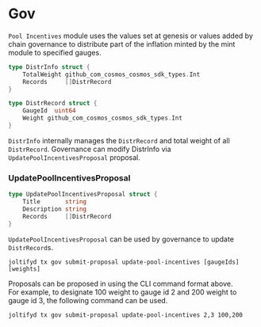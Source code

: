 <!--
order: 3
-->

# Gov

`Pool Incentives` module uses the values set at genesis or values added by chain governance to distribute part of the inflation minted by the mint module to specified gauges.

```go
type DistrInfo struct {
	TotalWeight github_com_cosmos_cosmos_sdk_types.Int 
	Records     []DistrRecord                          
}

type DistrRecord struct {
	GaugeId  uint64                                 
	Weight github_com_cosmos_cosmos_sdk_types.Int 
}
```
`DistrInfo` internally manages the `DistrRecord` and total weight of all `DistrRecord`. Governance can modify DistrInfo via `UpdatePoolIncentivesProposal` proposal.

### UpdatePoolIncentivesProposal
```go
type UpdatePoolIncentivesProposal struct {
	Title       string       
	Description string      
	Records     []DistrRecord 
}
```
`UpdatePoolIncentivesProposal` can be used by governance to update `DistrRecord`s.

```shell
joltifyd tx gov submit-proposal update-pool-incentives [gaugeIds] [weights]
```
Proposals can be proposed in using the CLI command format above.  
For example, to designate 100 weight to gauge id 2 and 200 weight to gauge id 3, the following command can be used.

```shell
joltifyd tx gov submit-proposal update-pool-incentives 2,3 100,200
```
